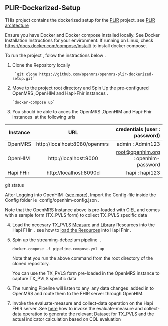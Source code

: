 ## PLIR-Dockerized-Setup
THis project contains the dockerized setup for the [PLIR](https://wiki.openmrs.org/pages/viewpage.action?pageId=235278351) project.
see [PLIR archtecture](https://wiki.openmrs.org/display/projects/Architectural+Design+Approach+to+support+an+integrated+approach+to+patient-level+indicator+reporting+for+OpenMRS)

Ensure you have Docker and Docker compose installed locally.
See Docker Installation Instructions for your environment.  If running on Linux, check https://docs.docker.com/compose/install/ to install docker compose.

To run the project , folow the instractions below .
1. Clone the Repository locally

        `git clone https://github.com/openmrs/openmrs-plir-dockerized-setup.git`

2. Move to the project root directory and Spin Up the pre-configured OpenMRS ,OpenHIM and Hapi-Fhir instances . 

       `docker-compose up`

  
  
3. You should be able to acces the OpenMRS ,OpenHIM and Hapi-Fhir instances  at the following urls



| Instance  |     URL       | credentials (user : password)|
|---------- |:-------------:|------:                       |
| OpenMRS   |  http://localhost:8080/openmrs  | admin : Admin123 |
| OpenHIM   |    http://localhost:9000  |  root@openhim.org : openhim-password |
| Hapi FHir | http://localhost:8090d |    hapi : hapi123|
git status



After Logging into OpenHIM  ([see more](https://openhimreadthedocs.io/en/v1.4.0/getting-started.html)), Import the Config-file inside the Config folder ie  config/openhim-config.json .

Note that the OpenMRS Instance above is pre-loaded with CIEL and comes with a sample form (TX_PVLS form) to collect TX_PVLS specific data


4. Load the necesary TX_PVLS [Measure](https://wiki.openmrs.org/display/projects/FHIR+Measure+Resources+For+PLIR) and [Library](https://wiki.openmrs.org/display/projects/Sample+FHIR+CQL+Libraries+for+the+Calculation+of+TX_PVLS) Resources into the Hapi FHir  . see how to [load the Resources](https://wiki.openmrs.org/display/projects/Steps+For+Testing+Calculation+of+TX-PVLS+Indicator+Using+CQL) into Hapi Fhir .


5. Spin up the streaming-debezium pipeline  . 


       docker-compose -f pipeline-compose.yml up


   Note that you run the above command from the root directory of the cloned repository.



   You can use the TX_PVLS form pre-loaded in the OpenMRS instance to capture TX_PVLS specific data

  6. The running Pipeline will listen to any  any data changes  added in to OpenMRS and route them to the FHIR server through OpenHIM.

7. Invoke the evaluate-measure and collect-data operation on the Hapi FHIR server  .See [here](https://wiki.openmrs.org/display/projects/Steps+For+Testing+Calculation+of+TX-PVLS+Indicator+Using+CQL) how to invoke the evaluate-measure and collect-data operation to generate the relevant Dataset for TX_PVLS and the actual indicator calculation based on CQL evaluation
